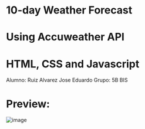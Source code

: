 # 10-day Weather Forecast 
# Using Accuweather API
# HTML, CSS and Javascript

Alumno: Ruiz Alvarez Jose Eduardo
Grupo: 5B BIS

# Preview:
![image](https://user-images.githubusercontent.com/102136941/176987106-e0190add-5109-48e7-ac6c-a45553e30ca0.png)

